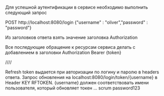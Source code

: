 Для успешной аутентификации в сервисе необходимо выполнить следующий запрос

POST http://localhost:8080/login 
{"username" : "oliver","password" : "password"}

Из заголовков ответа взять значение заголовка Authorization

Все последующие обращение к ресурсам сервиса делать с добавлением в заголовки
Authorization  Bearer {token}

////

Refresh token выдается при авторизации по логину и паролю в headers ответа. 
Запрос обновления на
localhost:8080/login/token/{username}
в Header KEY RFTOKEN.
{username} должен соответствовать имени пользователя,
который обновляет токен
... 
scrum password123